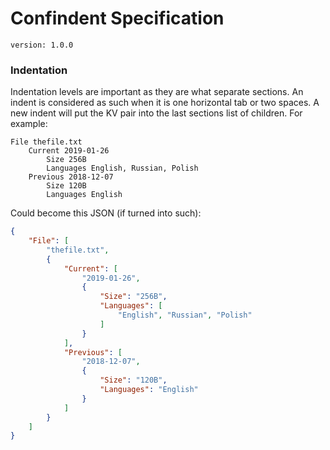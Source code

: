 # Confindent Specification
`version: 1.0.0`

### Indentation
Indentation levels are important as they are what separate sections. An indent
is considered as such when it is one horizontal tab or two spaces. A new indent
will put the KV pair into the last sections list of children. For example:
```
File thefile.txt
    Current 2019-01-26
        Size 256B
        Languages English, Russian, Polish
    Previous 2018-12-07
        Size 120B
        Languages English
```
Could become this JSON (if turned into such):
```json
{
    "File": [
        "thefile.txt",
        {
            "Current": [
                "2019-01-26",
                {
                    "Size": "256B",
                    "Languages": [
                        "English", "Russian", "Polish"
                    ]
                }
            ],
            "Previous": [
                "2018-12-07",
                {
                    "Size": "120B",
                    "Languages": "English"
                }
            ]
        }
    ]
}
```